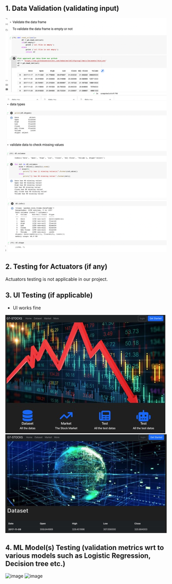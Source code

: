 ## 1. Data Validation (validating input)

![image](https://github.com/Dabaiee/CS5100group7/blob/main/Testing%20and%20QA%20Phase/InfoImg_test/00.png)
![image](https://github.com/Dabaiee/CS5100group7/blob/main/Testing%20and%20QA%20Phase/InfoImg_test/01.png)
![image](https://github.com/Dabaiee/CS5100group7/blob/main/Testing%20and%20QA%20Phase/InfoImg_test/02.png)
![image](https://github.com/Dabaiee/CS5100group7/blob/main/Testing%20and%20QA%20Phase/InfoImg_test/03.png)

## 2. Testing for Actuators (if any)

Actuators testing is not applicable in our project.

## 3. UI Testing (if applicable)

- UI works fine

![image](https://github.com/Dabaiee/CS5100group7/blob/main/Testing%20and%20QA%20Phase/InfoImg_test/p0.jpg)
![image](https://github.com/Dabaiee/CS5100group7/blob/main/Testing%20and%20QA%20Phase/InfoImg_test/p1.jpg)

## 4. ML Model(s) Testing (validation metrics wrt to various models such as Logistic Regression, Decision tree etc.)

![image](https://user-images.githubusercontent.com/41896263/206850482-89f93bec-f832-4b9b-9d03-31da7462edd4.png)
![image](https://user-images.githubusercontent.com/41896263/206850489-48f89f55-c176-4586-8be7-1f6c3e71c44d.png)
